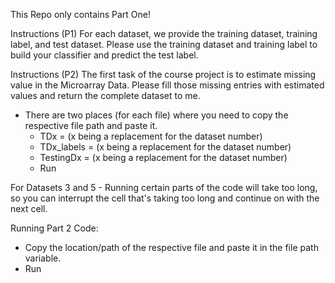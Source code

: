 This Repo only contains Part One!

Instructions (P1)
For each dataset, we provide the training dataset, training label, and test dataset. Please use the training dataset and training label to build your classifier and predict the test label.

Instructions (P2)
The first task of the course project is to estimate missing value in the Microarray Data. Please fill those missing entries with estimated values and return the complete dataset to me.


- There are two places (for each file) where you need to copy the respective file path and paste it.
	- TDx =  (x being a replacement for the dataset number)
	- TDx_labels =  (x being a replacement for the dataset number)
	- TestingDx =  (x being a replacement for the dataset number)
    - Run

For Datasets 3 and 5
	- Running certain parts of the code will take too long, so you can interrupt the cell that's taking too long and continue on with the next cell.

Running Part 2 Code:
- Copy the location/path of the respective file and paste it in the file path variable.
- Run
